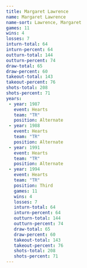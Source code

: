 ```yaml
---
title: Margaret Lawrence
name: Margaret Lawrence
name-sort: Lawrence, Margaret
games: 11
wins: 4
losses: 7
inturn-total: 64
inturn-percent: 64
outturn-total: 144
outturn-percent: 74
draw-total: 65
draw-percent: 60
takeout-total: 143
takeout-percent: 76
shots-total: 208
shots-percent: 71
years:
 - year: 1987
   event: Hearts
   team: "TR"
   position: Alternate
 - year: 1988
   event: Hearts
   team: "TR"
   position: Alternate
 - year: 1991
   event: Hearts
   team: "TR"
   position: Alternate
 - year: 1994
   event: Hearts
   team: "TR"
   position: Third
   games: 11
   wins: 4
   losses: 7
   inturn-total: 64
   inturn-percent: 64
   outturn-total: 144
   outturn-percent: 74
   draw-total: 65
   draw-percent: 60
   takeout-total: 143
   takeout-percent: 76
   shots-total: 208
   shots-percent: 71
---
```

